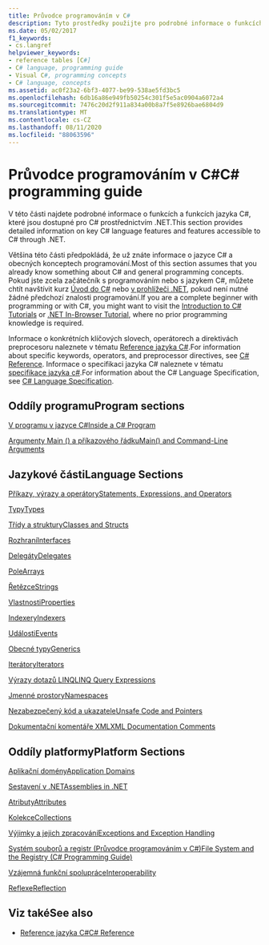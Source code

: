 ```yaml
---
title: Průvodce programováním v C#
description: Tyto prostředky použijte pro podrobné informace o funkcích a funkcích jazyka C#, které jsou přístupné pro C# prostřednictvím rozhraní .NET.
ms.date: 05/02/2017
f1_keywords:
- cs.langref
helpviewer_keywords:
- reference tables [C#]
- C# language, programming guide
- Visual C#, programming concepts
- C# language, concepts
ms.assetid: ac0f23a2-6bf3-4077-be99-538ae5fd3bc5
ms.openlocfilehash: 6db16a86e949fb50254c301f5e5ac0904a6072a4
ms.sourcegitcommit: 7476c20d2f911a834a00b8a7f5e8926bae6804d9
ms.translationtype: MT
ms.contentlocale: cs-CZ
ms.lasthandoff: 08/11/2020
ms.locfileid: "88063596"
---
```

# <a name="c-programming-guide"></a><span data-ttu-id="b943b-103">Průvodce programováním v C#</span><span class="sxs-lookup"><span data-stu-id="b943b-103">C# programming guide</span></span>

<span data-ttu-id="b943b-104">V této části najdete podrobné informace o funkcích a funkcích jazyka C#, které jsou dostupné pro C# prostřednictvím .NET.</span><span class="sxs-lookup"><span data-stu-id="b943b-104">This section provides detailed information on key C# language features and features accessible to C# through .NET.</span></span>  
  
 <span data-ttu-id="b943b-105">Většina této části předpokládá, že už znáte informace o jazyce C# a obecných konceptech programování.</span><span class="sxs-lookup"><span data-stu-id="b943b-105">Most of this section assumes that you already know something about C# and general programming concepts.</span></span> <span data-ttu-id="b943b-106">Pokud jste zcela začátečník s programováním nebo s jazykem C#, můžete chtít navštívit kurz [Úvod do C#](../tutorials/intro-to-csharp/index.md) nebo [v prohlížeči .NET](https://dotnet.microsoft.com/learn/dotnet/in-browser-tutorial/1), pokud není nutné žádné předchozí znalosti programování.</span><span class="sxs-lookup"><span data-stu-id="b943b-106">If you are a complete beginner with programming or with C#, you might want to visit the [Introduction to C# Tutorials](../tutorials/intro-to-csharp/index.md) or [.NET In-Browser Tutorial](https://dotnet.microsoft.com/learn/dotnet/in-browser-tutorial/1), where no prior programming knowledge is required.</span></span>  
  
 <span data-ttu-id="b943b-107">Informace o konkrétních klíčových slovech, operátorech a direktivách preprocesoru naleznete v tématu [Reference jazyka C#](../language-reference/index.md).</span><span class="sxs-lookup"><span data-stu-id="b943b-107">For information about specific keywords, operators, and preprocessor directives, see [C# Reference](../language-reference/index.md).</span></span> <span data-ttu-id="b943b-108">Informace o specifikaci jazyka C# naleznete v tématu [specifikace jazyka c#](/dotnet/csharp/language-reference/language-specification/introduction).</span><span class="sxs-lookup"><span data-stu-id="b943b-108">For information about the C# Language Specification, see [C# Language Specification](/dotnet/csharp/language-reference/language-specification/introduction).</span></span>  
  
## <a name="program-sections"></a><span data-ttu-id="b943b-109">Oddíly programu</span><span class="sxs-lookup"><span data-stu-id="b943b-109">Program sections</span></span>

[<span data-ttu-id="b943b-110">V programu v jazyce C#</span><span class="sxs-lookup"><span data-stu-id="b943b-110">Inside a C# Program</span></span>](./inside-a-program/index.md)  
  
[<span data-ttu-id="b943b-111">Argumenty Main () a příkazového řádku</span><span class="sxs-lookup"><span data-stu-id="b943b-111">Main() and Command-Line Arguments</span></span>](./main-and-command-args/index.md)  

## <a name="language-sections"></a><span data-ttu-id="b943b-112">Jazykové části</span><span class="sxs-lookup"><span data-stu-id="b943b-112">Language Sections</span></span>

[<span data-ttu-id="b943b-113">Příkazy, výrazy a operátory</span><span class="sxs-lookup"><span data-stu-id="b943b-113">Statements, Expressions, and Operators</span></span>](./statements-expressions-operators/index.md)  

 [<span data-ttu-id="b943b-114">Typy</span><span class="sxs-lookup"><span data-stu-id="b943b-114">Types</span></span>](./types/index.md)  

 [<span data-ttu-id="b943b-115">Třídy a struktury</span><span class="sxs-lookup"><span data-stu-id="b943b-115">Classes and Structs</span></span>](./classes-and-structs/index.md)  
  
 [<span data-ttu-id="b943b-116">Rozhraní</span><span class="sxs-lookup"><span data-stu-id="b943b-116">Interfaces</span></span>](./interfaces/index.md)  

 [<span data-ttu-id="b943b-117">Delegáty</span><span class="sxs-lookup"><span data-stu-id="b943b-117">Delegates</span></span>](./delegates/index.md)  

 [<span data-ttu-id="b943b-118">Pole</span><span class="sxs-lookup"><span data-stu-id="b943b-118">Arrays</span></span>](./arrays/index.md)  
  
 [<span data-ttu-id="b943b-119">Řetězce</span><span class="sxs-lookup"><span data-stu-id="b943b-119">Strings</span></span>](./strings/index.md)  
  
 [<span data-ttu-id="b943b-120">Vlastnosti</span><span class="sxs-lookup"><span data-stu-id="b943b-120">Properties</span></span>](./classes-and-structs/properties.md)  
  
 [<span data-ttu-id="b943b-121">Indexery</span><span class="sxs-lookup"><span data-stu-id="b943b-121">Indexers</span></span>](./indexers/index.md)  
  
 [<span data-ttu-id="b943b-122">Události</span><span class="sxs-lookup"><span data-stu-id="b943b-122">Events</span></span>](./events/index.md)  
  
 [<span data-ttu-id="b943b-123">Obecné typy</span><span class="sxs-lookup"><span data-stu-id="b943b-123">Generics</span></span>](./generics/index.md)  
  
 [<span data-ttu-id="b943b-124">Iterátory</span><span class="sxs-lookup"><span data-stu-id="b943b-124">Iterators</span></span>](./concepts/iterators.md)
  
 [<span data-ttu-id="b943b-125">Výrazy dotazů LINQ</span><span class="sxs-lookup"><span data-stu-id="b943b-125">LINQ Query Expressions</span></span>](../linq/index.md)  
  
 [<span data-ttu-id="b943b-126">Jmenné prostory</span><span class="sxs-lookup"><span data-stu-id="b943b-126">Namespaces</span></span>](./namespaces/index.md)  
  
 [<span data-ttu-id="b943b-127">Nezabezpečený kód a ukazatele</span><span class="sxs-lookup"><span data-stu-id="b943b-127">Unsafe Code and Pointers</span></span>](./unsafe-code-pointers/index.md)  
  
 [<span data-ttu-id="b943b-128">Dokumentační komentáře XML</span><span class="sxs-lookup"><span data-stu-id="b943b-128">XML Documentation Comments</span></span>](./xmldoc/index.md)  
  
## <a name="platform-sections"></a><span data-ttu-id="b943b-129">Oddíly platformy</span><span class="sxs-lookup"><span data-stu-id="b943b-129">Platform Sections</span></span>

 [<span data-ttu-id="b943b-130">Aplikační domény</span><span class="sxs-lookup"><span data-stu-id="b943b-130">Application Domains</span></span>](../../framework/app-domains/application-domains.md)  
  
 [<span data-ttu-id="b943b-131">Sestavení v .NET</span><span class="sxs-lookup"><span data-stu-id="b943b-131">Assemblies in .NET</span></span>](../../standard/assembly/index.md)  
  
 [<span data-ttu-id="b943b-132">Atributy</span><span class="sxs-lookup"><span data-stu-id="b943b-132">Attributes</span></span>](./concepts/attributes/index.md)  
  
 [<span data-ttu-id="b943b-133">Kolekce</span><span class="sxs-lookup"><span data-stu-id="b943b-133">Collections</span></span>](./concepts/collections.md)  
  
 [<span data-ttu-id="b943b-134">Výjimky a jejich zpracování</span><span class="sxs-lookup"><span data-stu-id="b943b-134">Exceptions and Exception Handling</span></span>](./exceptions/index.md)  
  
 [<span data-ttu-id="b943b-135">Systém souborů a registr (Průvodce programováním v C#)</span><span class="sxs-lookup"><span data-stu-id="b943b-135">File System and the Registry (C# Programming Guide)</span></span>](./file-system/index.md)  
  
 [<span data-ttu-id="b943b-136">Vzájemná funkční spolupráce</span><span class="sxs-lookup"><span data-stu-id="b943b-136">Interoperability</span></span>](./interop/index.md)  
  
 [<span data-ttu-id="b943b-137">Reflexe</span><span class="sxs-lookup"><span data-stu-id="b943b-137">Reflection</span></span>](./concepts/reflection.md)  
  
## <a name="see-also"></a><span data-ttu-id="b943b-138">Viz také</span><span class="sxs-lookup"><span data-stu-id="b943b-138">See also</span></span>

- [<span data-ttu-id="b943b-139">Reference jazyka C#</span><span class="sxs-lookup"><span data-stu-id="b943b-139">C# Reference</span></span>](../language-reference/index.md)
